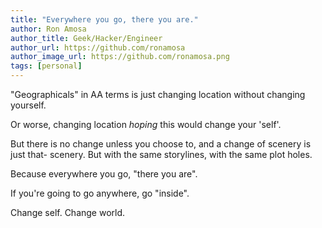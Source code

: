```yaml
---
title: "Everywhere you go, there you are."
author: Ron Amosa
author_title: Geek/Hacker/Engineer
author_url: https://github.com/ronamosa
author_image_url: https://github.com/ronamosa.png
tags: [personal]
---
```


"Geographicals" in AA terms is just changing location without changing yourself.

Or worse, changing location *hoping* this would change your 'self'.

But there is no change unless you choose to, and a change of scenery is just that- scenery. But with the same storylines, with the same plot holes.

Because everywhere you go, "there you are".

If you're going to go anywhere, go "inside".

Change self. Change world.

